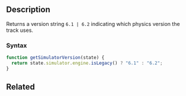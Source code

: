 ## Description

Returns a version string `6.1 | 6.2` indicating which physics version the track uses.

### Syntax

```js
function getSimulatorVersion(state) {
  return state.simulator.engine.isLegacy() ? "6.1" : "6.2";
}
```

## Related
